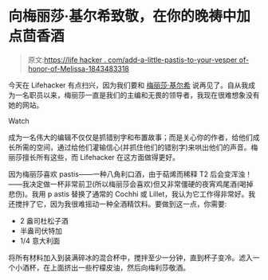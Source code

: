 # 向梅丽莎·基尔希致敬，在你的晚祷中加点茴香酒

> 原文:[https://life hacker . com/add-a-little-pastis-to-your-vesper of-honor-of-Melissa-1843483318](https://lifehacker.com/add-a-little-pastis-to-your-vesper-in-honor-of-melissa-1843483318)

今天在 Lifehacker 有点扫兴，因为我们要和 [梅丽莎·基尔希](https://kinja.com/melissakirsch?_ga=2.5118897.381487110.1589134441-329965069.1585339145) 说再见了。自从我成为一名职员以来，梅丽莎一直是我们的主编和无畏的领导者，我现在很难想象没有她的网站。

Watch

成为一名伟大的编辑不仅仅是抓错别字和布置故事；而是关心你的作者，给他们成长所需的空间，通过给他们灌输信心(并抓住他们的错别字)来哄出他们的声音。梅丽莎擅长所有这些，而 Lifehacker 在这方面做得更好。

因为梅丽莎喜欢 pastis——一种八角利口酒，由于萜烯而稀释 T2 后会变浑浊！——我决定做一杯非常前卫(所以梅丽莎会喜欢)但又非常僵硬的夜宵鸡尾酒(喝掉悲伤)。我用 p astis 替换了通常的 Cochhi 或 Lillet，我认为它工作得非常好。我还搅拌了它，因为我很难摇动一种全酒精饮料。要做到这一点，你需要:

*   2 盎司杜松子酒
*   半盎司伏特加
*   1/4 意大利面

将所有材料加入到装满碎冰的混合杯中，搅拌至少一分钟，直到杯子变冷。滤入一个小酒杯，在上面挤出一些柠檬皮油，然后向梅利莎敬酒。